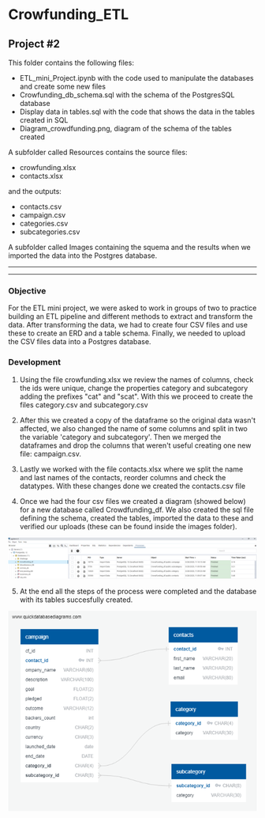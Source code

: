 # Crowfunding_ETL
## Project #2

This folder contains the following files:
- ETL_mini_Project.ipynb with the code used to manipulate the databases and create some new files
- Crowfunding_db_schema.sql with the schema of the PostgresSQL database
- Display data in tables.sql with the code that shows the data in the tables created in SQL
- Diagram_crowdfunding.png, diagram of the schema of the tables created

A subfolder called Resources contains the source files:
- crowfunding.xlsx
- contacts.xlsx 

and the outputs: 
- contacts.csv 
- campaign.csv
- categories.csv
- subcategories.csv

A subfolder called Images containing the squema and the results when we imported the data into the Postgres database. 

----
----
### Objective
For the ETL mini project, we were asked to work in groups of two to practice building an ETL pipeline and different methods to extract and transform the data. After transforming the data, we had to create four CSV files and use these to create an ERD and a table schema. Finally, we needed to upload the CSV files data into a Postgres database.

### Development
 
1. Using the file crowfunding.xlsx we review the names of columns, check the ids were unique, change the properties category and subcategory adding the prefixes "cat" and "scat". With this we proceed to create the files category.csv and subcategory.csv

2. After this we created a copy of the dataframe so the original data wasn't affected, we also changed the name of some columns and split in two the variable 'category and subcategory'. Then we merged the dataframes and drop the columns that weren't useful creating one new file: campaign.csv.

3. Lastly we worked with the file contacts.xlsx where we split the name and last names of the contacts, reorder columns and check the datatypes. With these changes done we created the contacts.csv file

4. Once we had the four csv files we created a diagram (showed below) for a new database called Crowdfunding_df. We also created the sql file defining the schema, created the tables, imported the data to these and verified our uploads (these can be found inside the images folder).

![Database Creation](Images/Database_and_tables.png)

5. At the end all the steps of the process were completed and the database with its tables succesfully created. 

![Diagram](Images/Diagram_crowfunding.png)

